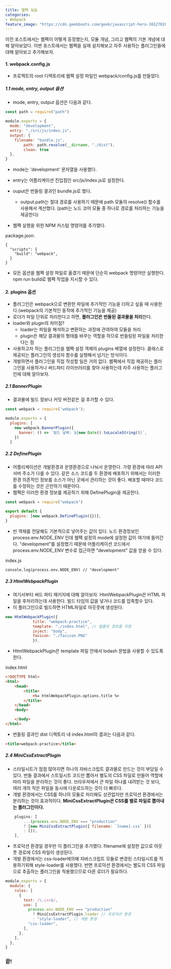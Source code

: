 ```yaml
---
title: 웹팩 실습
categories:
- Webpack
feature_image: "https://cdn.geekboots.com/geek/javascript-hero-1652702096795.webp"
---
```


이전 포스트에서는 웹팩이 어떻게 등장했는지, 모듈 개념, 그리고 웹팩의 기본 개념에 대해 알아보았다. 이번 포스트에서는 웹팩을 실제 설치해보고 자주 사용하는 플러그인들에 대해 알아보고 추가해보자.

#### 1. webpack.config.js

- 프로젝트의 root 디렉토리에 웹팩 설정 파일인 webpack/config.js를 만들었다. 

##### 1.1 mode, entry, output 옵션

- mode, entry, output 옵션은 다음과 같다. 

```js
const path = require("path")

module.exports = {
  mode: "development",
  entry: "./src/js/index.js",
  output: {
    filename: "bundle.js",
        path: path.resolve(__dirname, "./dist"),
        clean: true
  },
}
```

- mode는 'development' 문자열을 사용했다.
- entry는 어플리케이션 진입점인 src/js/index.js로 설정한다.
- ouput은 번들링 결과인 bundle.js로 했다. 
    - output.path는 절대 경로를 사용하기 때문에 path 모듈의 resolve() 함수를 사용해서 계산했다. (path는 노드 코어 모듈 중 하나로 경로를 처리하는 기능을 제공한다)

- 웹팩 실행을 위한 NPM 커스텀 명령어를 추가했다.

package.json:

```
{
  "scripts": {
    "build": "webpack",
  }
}
```

- 모든 옵션을 웹팩 설정 파일로 옮겼기 때문에 단순히 webpack 명령어만 실행한다. npm run build로 웹팩 작업을 지시할 수 있다.

#### 2. plugins 옵션

- 플러그인은 webpack으로 변환한 파일에 추가적인 기능을 더하고 싶을 때 사용한다.(webpack의 기본적인 동작에 추가적인 기능을 제공)
- 로더가 파일 단위로 처리한다고 하면, **플러그인은 번들된 결과물을 처리**한다.
- loader와 plugin의 차이점?
    - loader는 파일을 해석하고 변환하는 과정에 관여하여 모듈을 처리
    - plugin은 해당 결과물의 형태를 바꾸는 역할을 하므로 번들링된 파일을 처리한다는 점
- 사용하고자 하는 플러그인을 웹팩 설정 객체의 plugins 배열에 설정한다. 클래스로 제공되는 플러그인의 생성자 함수를 실행해서 넘기는 방식이다.
- 개발하면서 플러그인을 직접 작성할 일은 거의 없다. 웹팩에서 직접 제공하는 플러그인을 사용하거나 써드파티 라이브러리를 찾아 사용하는데 자주 사용하는 플러그인에 대해 알아보자.

##### 2.1 BannerPlugin

- 결과물에 빌드 정보나 커밋 버전같은 걸 추가할 수 있다.

```js
const webpack = require('webpack');

module.exports = {
  plugins: [
    new webpack.BannerPlugin({
      banner: () => `빌드 날짜: ${new Date().toLocaleString()}`,
    })
  ]
```

##### 2.2 DefinePlugin

- 어플리케이션은 개발환경과 운영환경으로 나눠서 운영한다. 가령 환경에 따라 API 서버 주소가 다를 수 있다. 같은 소스 코드를 두 환경에 배포하기 위해서는 이러한 환경 의존적인 정보를 소스가 아닌 곳에서 관리하는 것이 좋다. 배포할 때마다 코드를 수정하는 것은 곤란하기 때문이다.
- 웹팩은 이러한 환경 정보를 제공하기 위해 DefinePlugin을 제공한다.

```js
const webpack = require("webpack")

export default {
  plugins: [new webpack.DefinePlugin({})],
}
```

- 빈 객체를 전달해도 기본적으로 넣어주는 값이 있다. 노드 환경정보인 process.env.NODE_ENV 인데 웹팩 설정의 mode에 설정한 값이 여기에 들어간다. "development"를 설정했기 때문에 어플리케이션 코드에서 process.env.NODE_ENV 변수로 접근하면 "development" 값을 얻을 수 있다.

index.js

```
console.log(process.env.NODE_ENV) // "development"
```

##### 2.3 HtmlWebpackPlugin

- 여기서부터 써드 파티 패키지에 대해 알아보자. HtmlWebpackPlugin은 HTML 파일을 후처리하는데 사용한다. 빌드 타임의 값을 넣거나 코드를 압축할수 있다.
- 이 플러그인으로 빌드하면 HTML파일로 아웃풋에 생성된다.

```js
new HtmlWebpackPlugin({
            title: "webpack-practice",
            template: "./index.html", // 템플릿 경로를 지정
            inject: "body",
            favicon: "./favicon.PNG"
            }),
```

- HtmlWebpackPlugin은 template 파일 안에서 lodash 문법을 사용할 수 있도록 한다.

index.html

```html
<!DOCTYPE html>
<html>
    <head>
        <title>
            <%= htmlWebpackPlugin.options.title %>
        </title>
    </head>
    <body>

    </body>
</html>
```

- 번들링 결과인 dist 디렉토리 내 index.html의 결과는 다음과 같다.

```html
<title>webpack-practice</title>
```

##### 2.4 MiniCssExtractPlugin

- 스타일시트가 점점 많아지면 하나의 자바스크립트 결과물로 만드는 것이 부담일 수 있다. 번들 결과에서 스트일시트 코드만 뽑아서 별도의 CSS 파일로 만들어 역할에 따라 파일을 분리하는 것이 좋다. 브라우져에서 큰 파일 하나를 내려받는 것 보다, 여러 개의 작은 파일을 동시에 다운로드하는 것이 더 빠르다.
- 개발 환경에서는 CSS를 하나의 모듈로 처리해도 상관없지만 프로덕션 환경에서는 분리하는 것이 효과적이다. **MiniCssExtractPlugin은 CSS를 별로 파일로 뽑아내는 플러그인이다.**

```js
    plugins: [
        ...(process.env.NODE_ENV === "production"
        ? [new MiniCssExtractPlugin({ filename: `[name].css` })]
        : []),
    ],
```

- 프로덕션 환경일 경우만 이 플러그인을 추가했다. filename에 설정한 값으로 아웃풋 경로에 CSS 파일이 생성된다.
- 개발 환경에서는 css-loader에의해 자바스크립트 모듈로 변경된 스타일시트를 적용하기위해 style-loader를 사용했다. 반면 프로덕션 환경에서는 별도의 CSS 파일으로 추출하는 플러그인을 적용했으므로 다른 로더가 필요하다.

```js
module.exports = {
  module: {
    rules: [
      {
        test: /\.css$/,
        use: [
          process.env.NODE_ENV === "production"
            ? MiniCssExtractPlugin.loader // 프로덕션 환경
            : "style-loader", // 개발 환경
          "css-loader",
        ],
      },
    ],
  },
}
```

<h3>끝!</h3>
